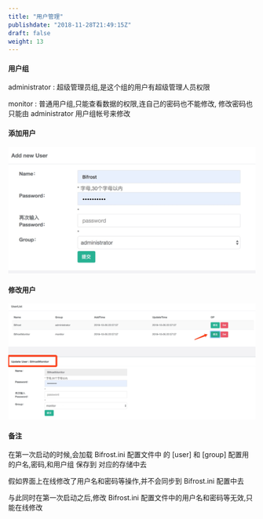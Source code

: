 ```yaml
---
title: "用户管理"
publishdate: "2018-11-28T21:49:15Z"
draft: false
weight: 13
---
```



#### 用户组


administrator : 超级管理员组,是这个组的用户有超级管理人员权限

monitor : 普通用户组,只能查看数据的权限,连自己的密码也不能修改, 修改密码也只能由 administrator 用户组帐号来修改


#### 添加用户

![image](/images/user/user_add.jpg)

#### 修改用户

![image](/images/user/user_edit.jpg)

#### 备注

在第一次启动的时候,会加载 Bifrost.ini 配置文件中 的 [user] 和 [group] 配置用的户名,密码,和用户组 保存到 对应的存储中去

假如界面上在线修改了用户名和密码等操作,并不会同步到 Bifrost.ini 配置中去

与此同时在第一次启动之后,修改 Bifrost.ini 配置文件中的用户名和密码等无效,只能在线修改
